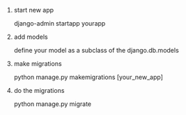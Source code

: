 1. start new app
    
    django-admin startapp yourapp
    
2. add models

    define your model as a subclass of the django.db.models
        
3. make migrations
    
    python manage.py makemigrations [your_new_app]
    
4. do the migrations
    
    python manage.py migrate
    